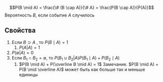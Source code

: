 $$P(B \mid A) = \frac{\# (B \cap A)}{\# A} = \frac{P(B \cap A)}{P(A)}$$
Вероятность $B$, если событие $A$ случилось
## Свойства
1. Если $B \supset A$ , то $P(B \mid A) = 1$ 
	1. $P(A | A) = 1$
2. $P(\emptyset | A) = 0$
3. Если $B_1 \cap B_2 = \emptyset$, то $P(B_1 \cup B_2 | A) P(B_1 \mid A) + P(B_2 \mid A)$ 
	1. $P(B \mid A) + P(\overline B \mid A) = 1$
	    Замечание.   $P(B \mid A) + P(B \mid \overline A)$  может быть как больше так и меньше единицы